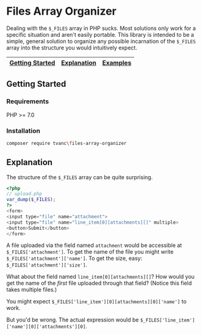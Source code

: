 # Files Array Organizer

Dealing with the `$_FILES` array in PHP sucks. Most solutions only work for a
specific situation and aren't easily portable. This library is intended to be
a simple, general solution to organize any possible incarnation of the `$_FILES`
array into the structure you would intuitively expect.


| [Getting Started](#getting-started) | [Explanation](#explanation) | [Examples](#examples) |
| ----------------------------------- | --------------------------- | --------------------- |

## Getting Started

### Requirements
PHP >= 7.0

### Installation
```bash
composer require tvanc\files-array-organizer
```

## Explanation
The structure of the `$_FILES` array can be quite surprising. 
 
```php
<?php
// upload.php
var_dump($_FILES);
?>
<form>
<input type="file" name="attachment">
<input type="file" name="line_item[0][attachments][]" multiple>
<button>Submit</button>
</form>
```

A file uploaded via the field named `attachment` would be accessible at `$_FILES['attachment']`. 
To get the name of the file you might write `$_FILES['attachment']['name']`. 
To get the size, easy: `$_FILES['attachment']['size']`.

What about the field named `line_item[0][attachments][]`? 
How would you get the name of the _first_ file uploaded through that field? 
(Notice this field takes multiple files.)

You might expect `$_FILES['line_item'][0][attachments][0]['name']` to work.

But you'd be wrong.
The actual expression would be `$_FILES['line_item']['name'][0]['attachments'][0]`.


